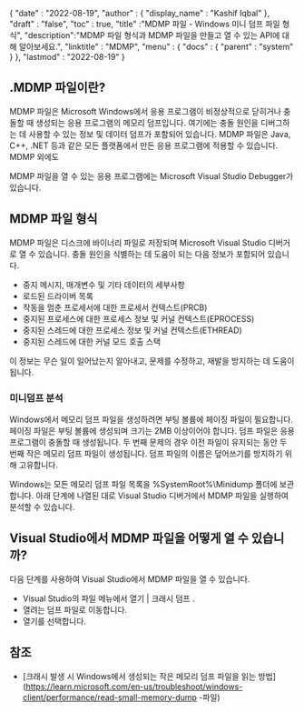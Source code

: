 {
  "date" : "2022-08-19",
  "author" : {
    "display_name" : "Kashif Iqbal"
},
  "draft" : "false",
  "toc" : true,
  "title" :"MDMP 파일 - Windows 미니 덤프 파일 형식",
  "description":"MDMP 파일 형식과 MDMP 파일을 만들고 열 수 있는 API에 대해 알아보세요.",
  "linktitle" : "MDMP",
  "menu" : {
    "docs" : {
      "parent" : "system"
}
},
  "lastmod" : "2022-08-19"
}

## .MDMP 파일이란?

MDMP 파일은 Microsoft Windows에서 응용 프로그램이 비정상적으로 닫히거나 충돌할 때 생성되는 응용 프로그램의 메모리 덤프입니다. 여기에는 충돌 원인을 디버그하는 데 사용할 수 있는 정보 및 데이터 덤프가 포함되어 있습니다. MDMP 파일은 Java, C++, .NET 등과 같은 모든 플랫폼에서 만든 응용 프로그램에 적용할 수 있습니다. MDMP 외에도

MDMP 파일을 열 수 있는 응용 프로그램에는 Microsoft Visual Studio Debugger가 있습니다.

## MDMP 파일 형식

MDMP 파일은 디스크에 바이너리 파일로 저장되며 Microsoft Visual Studio 디버거로 열 수 있습니다. 충돌 원인을 식별하는 데 도움이 되는 다음 정보가 포함되어 있습니다.

* 중지 메시지, 매개변수 및 기타 데이터의 세부사항
* 로드된 드라이버 목록
* 작동을 멈춘 프로세서에 대한 프로세서 컨텍스트(PRCB)
* 중지된 프로세스에 대한 프로세스 정보 및 커널 컨텍스트(EPROCESS)
* 중지된 스레드에 대한 프로세스 정보 및 커널 컨텍스트(ETHREAD)
* 중지된 스레드에 대한 커널 모드 호출 스택

이 정보는 무슨 일이 일어났는지 알아내고, 문제를 수정하고, 재발을 방지하는 데 도움이 됩니다.

### 미니덤프 분석

Windows에서 메모리 덤프 파일을 생성하려면 부팅 볼륨에 페이징 파일이 필요합니다. 페이징 파일은 부팅 볼륨에 생성되며 크기는 2MB 이상이어야 합니다. 덤프 파일은 응용 프로그램이 충돌할 때 생성됩니다. 두 번째 문제의 경우 이전 파일이 유지되는 동안 두 번째 작은 메모리 덤프 파일이 생성됩니다. 덤프 파일의 이름은 덮어쓰기를 방지하기 위해 고유합니다.

Windows는 모든 메모리 덤프 파일 목록을 %SystemRoot%\Minidump 폴더에 보관합니다. 아래 단계에 나열된 대로 Visual Studio 디버거에서 MDMP 파일을 실행하여 분석할 수 있습니다.

## Visual Studio에서 MDMP 파일을 어떻게 열 수 있습니까?

다음 단계를 사용하여 Visual Studio에서 MDMP 파일을 열 수 있습니다.

* Visual Studio의 파일 메뉴에서 열기 | 크래시 덤프 .
* 열려는 덤프 파일로 이동합니다.
* 열기를 선택합니다.

## 참조

* [크래시 발생 시 Windows에서 생성되는 작은 메모리 덤프 파일을 읽는 방법](https://learn.microsoft.com/en-us/troubleshoot/windows-client/performance/read-small-memory-dump -파일)

